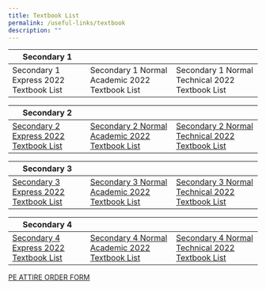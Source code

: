 ```yaml
---
title: Textbook List
permalink: /useful-links/textbook
description: ""
---
```

| Secondary 1 |  |  |
| -------- | -------- | -------- |
| Secondary 1 Express 2022 Textbook List    | Secondary 1 Normal Academic 2022 Textbook List     | Secondary 1 Normal Technical 2022 Textbook List    |

| Secondary 2 |  |  |
| -------- | -------- | -------- |
| [Secondary 2 Express 2022 Textbook List](https://andersonsec.moe.edu.sg/qql/slot/u481/S2%20EXP_22-10-2021.pdf)  | [Secondary 2 Normal Academic 2022 Textbook List   ](https://andersonsec.moe.edu.sg/qql/slot/u481/S2%20NA_22-10-2021.pdf)  | [Secondary 2 Normal Technical 2022 Textbook List  ](https://andersonsec.moe.edu.sg/qql/slot/u481/S2%20NT_22-10-2021.pdf)  |


| Secondary 3 |  |  |
| -------- | -------- | -------- |
| [Secondary 3 Express 2022 Textbook List](https://andersonsec.moe.edu.sg/qql/slot/u481/S3%20EXP_22-10-2021.pdf)  | [Secondary 3 Normal Academic 2022 Textbook List](https://andersonsec.moe.edu.sg/qql/slot/u481/S3%20NA_22-10-2021.pdf)  | [Secondary 3 Normal Technical 2022 Textbook List](https://andersonsec.moe.edu.sg/qql/slot/u481/S3%20NT_22-10-2021.pdf)  |


| Secondary 4 |  |  |
| -------- | -------- | -------- |
|[Secondary 4 Express 2022 Textbook List](https://andersonsec.moe.edu.sg/qql/slot/u481/S4%20EXP_22-10-2021.pdf)  | [Secondary 4 Normal Academic 2022 Textbook List](https://andersonsec.moe.edu.sg/qql/slot/u481/S4%20NA_22-10-2021.pdf) | [Secondary 4 Normal Technical 2022 Textbook List](https://andersonsec.moe.edu.sg/qql/slot/u481/S4%20NT_22-10-2021.pdf)  |


[PE ATTIRE ORDER FORM](https://andersonsec.moe.edu.sg/qql/slot/u481/PE%20ATTIRE%20ORDER%20FORM%20003.pdf)